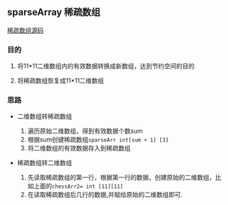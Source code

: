 ## sparseArray 稀疏数组

[稀疏数组源码](../../src/dataStructure/SparseArray/SparseArray.java)

### 目的

1. 将11*11二维数组内的有效数据转换成新数组，达到节约空间的目的

2. 将稀疏数组恢复成11*11二维数组

   

### 思路

* 二维数组转稀疏数组
  1. 遍历原始二维数组，得到有效数据个数sum
  2. 根据sum创键稀疏数组`sparseArr int[sum + 1] [3]`
  3. 将二维数组的有效数据存入到稀疏数组



* 稀疏数组转二维数组
  1. 先读取稀疏数组的第一行，根据第一行的数据，创建原始的二维数组，比如上面的`chessArr2= int [11][11]`
  2. 在读取稀疏数组后几行的数据,并赋给原始的二维数组即可.

